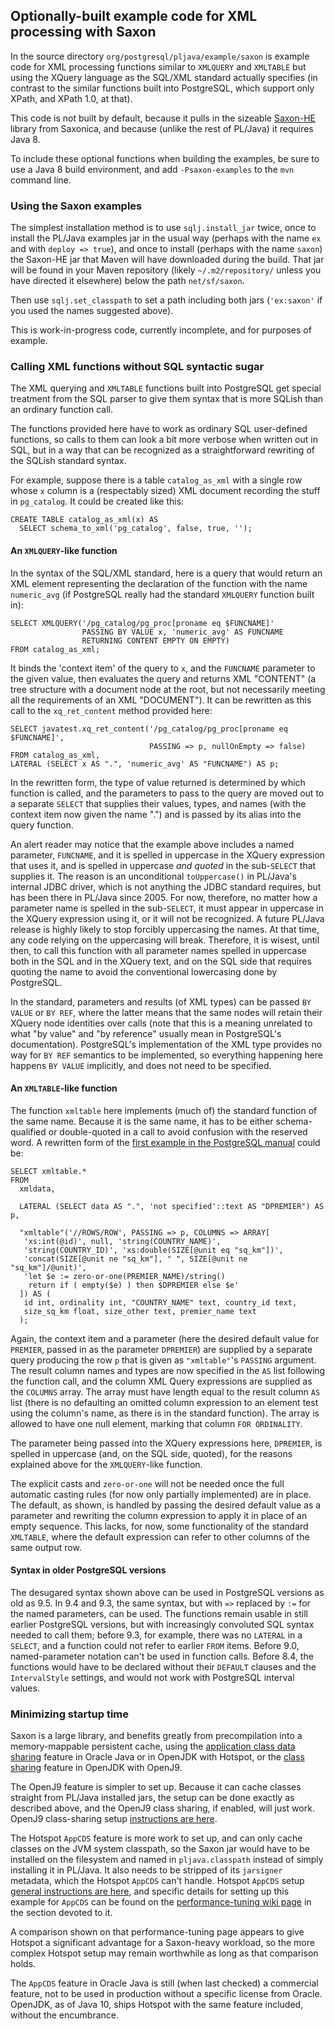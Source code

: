 ## Optionally-built example code for XML processing with Saxon

In the source directory `org/postgresql/pljava/example/saxon` is example code
for XML processing functions similar to `XMLQUERY` and `XMLTABLE` but using
the XQuery language as the SQL/XML standard actually specifies (in contrast
to the similar functions built into PostgreSQL, which support only XPath,
and XPath 1.0, at that).

This code is not built by default, because it pulls in the sizeable [Saxon-HE][]
library from Saxonica, and because (unlike the rest of PL/Java) it requires
Java 8.

To include these optional functions when building the examples, be sure to use
a Java 8 build environment, and add `-Psaxon-examples` to the `mvn` command
line.

### Using the Saxon examples

The simplest installation method is to use `sqlj.install_jar` twice, once to
install the PL/Java examples jar in the usual way (perhaps with the name `ex`
and with `deploy => true`), and once to install (perhaps with the name `saxon`)
the Saxon-HE jar that Maven will have downloaded during the build. That jar
will be found in your Maven repository (likely `~/.m2/repository/` unless you
have directed it elsewhere) below the path `net/sf/saxon`.

Then use `sqlj.set_classpath` to set a path including both jars (`'ex:saxon'` if
you used the names suggested above).

This is work-in-progress code, currently incomplete, and for purposes of
example.

### Calling XML functions without SQL syntactic sugar

The XML querying and `XMLTABLE` functions built into PostgreSQL get special
treatment from the SQL parser to give them syntax that is more SQLish than
an ordinary function call.

The functions provided here have to work as ordinary SQL user-defined
functions, so calls to them can look a bit more verbose when written out
in SQL, but in a way that can be recognized as a straightforward rewriting
of the SQLish standard syntax.

For example, suppose there is a table `catalog_as_xml` with a single row
whose `x` column is a (respectably sized) XML document recording the stuff
in `pg_catalog`. It could be created like this:

    CREATE TABLE catalog_as_xml(x) AS
      SELECT schema_to_xml('pg_catalog', false, true, '');

#### An `XMLQUERY`-like function

In the syntax of the SQL/XML standard, here is a query that would return an XML
element representing the declaration of the function with the name
`numeric_avg` (if PostgreSQL really had the standard `XMLQUERY` function built
in):

    SELECT XMLQUERY('/pg_catalog/pg_proc[proname eq $FUNCNAME]'
                    PASSING BY VALUE x, 'numeric_avg' AS FUNCNAME
                    RETURNING CONTENT EMPTY ON EMPTY)
    FROM catalog_as_xml;

It binds the 'context item' of the query to `x`, and the `FUNCNAME`
parameter to the given value, then evaluates the query and returns XML
"CONTENT" (a tree structure with a document node at the root, but not
necessarily meeting all the requirements of an XML "DOCUMENT"). It can be
rewritten as this call to the `xq_ret_content` method provided here:

    SELECT javatest.xq_ret_content('/pg_catalog/pg_proc[proname eq $FUNCNAME]',
                                   PASSING => p, nullOnEmpty => false)
    FROM catalog_as_xml,
    LATERAL (SELECT x AS ".", 'numeric_avg' AS "FUNCNAME") AS p;

In the rewritten form, the type of value returned is determined by which
function is called, and the parameters to pass to the query are moved out to
a separate `SELECT` that supplies their values, types, and names (with
the context item now given the name ".") and is passed by its alias into the
query function.

An alert reader may notice that the example above includes a named parameter,
`FUNCNAME`, and it is spelled in uppercase in the XQuery expression that uses
it, and is spelled in uppercase _and quoted_ in the sub-`SELECT` that supplies
it. The reason is an unconditional `toUppercase()` in PL/Java's internal JDBC
driver, which is not anything the JDBC standard requires, but has been there
in PL/Java since 2005. For now, therefore, no matter how a parameter name is
spelled in the sub-`SELECT`, it must appear in uppercase in the XQuery
expression using it, or it will not be recognized. A future PL/Java release
is highly likely to stop forcibly uppercasing the names. At that time, any code
relying on the uppercasing will break. Therefore, it is wisest, until then, to
call this function with all parameter names spelled in uppercase both in the
SQL and in the XQuery text, and on the SQL side that requires quoting the name
to avoid the conventional lowercasing done by PostgreSQL.

In the standard, parameters and results (of XML types) can be passed
`BY VALUE` or `BY REF`, where the latter means that the same
nodes will retain their XQuery node identities over calls (note that this is
a meaning unrelated to what "by value" and "by reference" usually mean in
PostgreSQL's documentation). PostgreSQL's implementation of the XML type
provides no way for `BY REF` semantics to be implemented, so everything
happening here happens `BY VALUE` implicitly, and does not need to be
specified.

#### An `XMLTABLE`-like function

The function `xmltable` here implements (much of) the
standard function of the same name. Because it is the same name, it has to
be either schema-qualified or double-quoted in a call to avoid confusion
with the reserved word. A rewritten form of the
[first example in the PostgreSQL manual][xmltex1] could be:

    SELECT xmltable.*
    FROM
      xmldata,
    
      LATERAL (SELECT data AS ".", 'not specified'::text AS "DPREMIER") AS p,
    
      "xmltable"('//ROWS/ROW', PASSING => p, COLUMNS => ARRAY[
       'xs:int(@id)', null, 'string(COUNTRY_NAME)',
       'string(COUNTRY_ID)', 'xs:double(SIZE[@unit eq "sq_km"])',
       'concat(SIZE[@unit ne "sq_km"], " ", SIZE[@unit ne "sq_km"]/@unit)',
       'let $e := zero-or-one(PREMIER_NAME)/string()
        return if ( empty($e) ) then $DPREMIER else $e'
      ]) AS (
       id int, ordinality int, "COUNTRY_NAME" text, country_id text,
       size_sq_km float, size_other text, premier_name text
      );

[xmltex1]: https://www.postgresql.org/docs/10/static/functions-xml.html#FUNCTIONS-XML-PROCESSING-XMLTABLE

Again, the context item and a parameter (here the desired default value for
`PREMIER`, passed in as the parameter `DPREMIER`) are supplied by a separate
query producing the row `p` that is given as `"xmltable"`'s `PASSING` argument.
The result column names and types are now specified in the `AS` list following
the function call, and the column XML Query expressions are supplied as the
`COLUMNS` array. The array must have length equal to the result column `AS`
list (there is no defaulting an omitted column expression to an element test
using the column's name, as there is in the standard function). The array is
allowed to have one null element, marking that column `FOR ORDINALITY`.

The parameter being passed into the XQuery expressions here, `DPREMIER`, is
spelled in uppercase (and, on the SQL side, quoted), for the reasons explained
above for the `XMLQUERY`-like function.

The explicit casts and `zero-or-one` will not be needed once the
full automatic casting rules (for now only partially implemented) are
in place. The default, as shown, is handled by passing the desired default
value as a parameter and rewriting the column expression to apply it in place
of an empty sequence. This lacks, for now, some functionality of the standard
`XMLTABLE`, where the default expression can refer to other columns of the
same output row.

#### Syntax in older PostgreSQL versions

The desugared syntax shown above can be used in PostgreSQL versions as old
as 9.5. In 9.4 and 9.3, the same syntax, but with `=>` replaced by `:=` for
the named parameters, can be used. The functions remain usable in still
earlier PostgreSQL versions, but with increasingly convoluted SQL syntax
needed to call them; before 9.3, for example, there was no `LATERAL` in a
`SELECT`, and a function could not refer to earlier `FROM` items. Before 9.0,
named-parameter notation can't be used in function calls. Before 8.4, the
functions would have to be declared without their `DEFAULT` clauses and the
`IntervalStyle` settings, and would not work with PostgreSQL interval values.

### Minimizing startup time

Saxon is a large library, and benefits greatly from precompilation into a
memory-mappable persistent cache, using the
[application class data sharing][appcds] feature in Oracle Java or in
OpenJDK with Hotspot, or the [class sharing][j9cds] feature in OpenJDK with
OpenJ9.

The OpenJ9 feature is simpler to set up. Because it can cache classes straight
from PL/Java installed jars, the setup can be done exactly as described above,
and the OpenJ9 class sharing, if enabled, will just work. OpenJ9 class-sharing
setup [instructions are here][j9cds].

The Hotspot `AppCDS` feature is more work to set up, and can only cache classes
on the JVM system classpath, so the Saxon jar would have to be installed on
the filesystem and named in `pljava.classpath` instead of simply installing it
in PL/Java. It also needs to be stripped of its `jarsigner` metadata, which the
Hotspot `AppCDS` can't handle. Hotspot `AppCDS` setup
[general instructions are here][appcds], and specific details for setting up
this example for `AppCDS` can be found on the
[performance-tuning wiki page][ptwp] in the section devoted to it.

A comparison shown on that performance-tuning page appears
to give Hotspot a significant advantage for a Saxon-heavy workload, so the more
complex Hotspot setup may remain worthwhile as long as that comparison holds.

The `AppCDS` feature in Oracle Java is still (when last checked) a commercial
feature, not to be used in production without a specific license from Oracle.
OpenJDK, as of Java 10, ships Hotspot with the same feature included, without
the encumbrance.


[appcds]: ../install/appcds.html
[j9cds]: ../install/oj9vmopt.html#How_to_set_up_class_sharing_in_OpenJ9
[Saxon-HE]: http://www.saxonica.com/html/products/products.html
[ptwp]: https://github.com/tada/pljava/wiki/Performance-tuning

